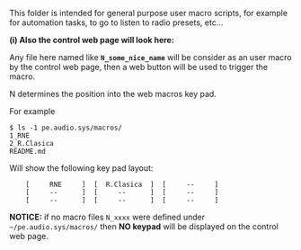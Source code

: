 This folder is intended for general purpose user macro scripts, for example for automation tasks,
to go to listen to radio presets, etc...

**(i) Also the control web page will look here:**

Any file here named like **`N_some_nice_name`** will be consider as an user macro
by the control web page, then a web button will be used to trigger the macro.

N determines the position into the web macros key pad.

For example

```
$ ls -1 pe.audio.sys/macros/
1_RNE
2_R.Clasica
README.md
```

Will show the following key pad layout:

```
    [     RNE     ]  [  R.Clasica  ]  [     --     ]
    [     --      ]  [     --      ]  [     --     ]
    [     --      ]  [     --      ]  [     --     ]
```

**NOTICE:** if no macro files `N_xxxx` were defined under `~/pe.audio.sys/macros/`
then **NO keypad** will be displayed on the control web page.


